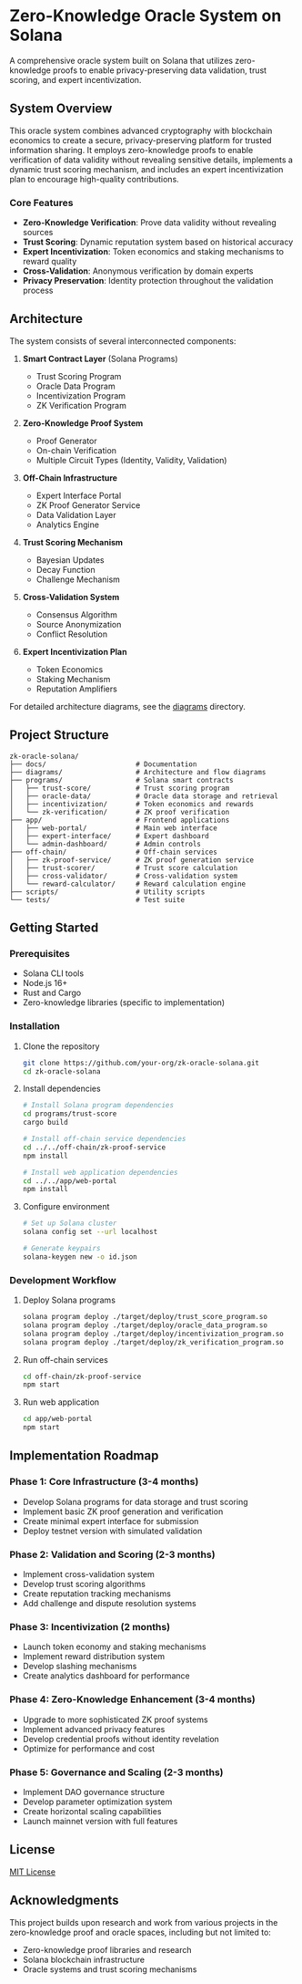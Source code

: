 # Zero-Knowledge Oracle System on Solana

A comprehensive oracle system built on Solana that utilizes zero-knowledge proofs to enable privacy-preserving data validation, trust scoring, and expert incentivization.

## System Overview

This oracle system combines advanced cryptography with blockchain economics to create a secure, privacy-preserving platform for trusted information sharing. It employs zero-knowledge proofs to enable verification of data validity without revealing sensitive details, implements a dynamic trust scoring mechanism, and includes an expert incentivization plan to encourage high-quality contributions.

### Core Features

- **Zero-Knowledge Verification**: Prove data validity without revealing sources
- **Trust Scoring**: Dynamic reputation system based on historical accuracy
- **Expert Incentivization**: Token economics and staking mechanisms to reward quality
- **Cross-Validation**: Anonymous verification by domain experts
- **Privacy Preservation**: Identity protection throughout the validation process

## Architecture

The system consists of several interconnected components:

1. **Smart Contract Layer** (Solana Programs)
   - Trust Scoring Program
   - Oracle Data Program
   - Incentivization Program
   - ZK Verification Program

2. **Zero-Knowledge Proof System**
   - Proof Generator
   - On-chain Verification
   - Multiple Circuit Types (Identity, Validity, Validation)

3. **Off-Chain Infrastructure**
   - Expert Interface Portal
   - ZK Proof Generator Service
   - Data Validation Layer
   - Analytics Engine

4. **Trust Scoring Mechanism**
   - Bayesian Updates
   - Decay Function
   - Challenge Mechanism

5. **Cross-Validation System**
   - Consensus Algorithm
   - Source Anonymization
   - Conflict Resolution

6. **Expert Incentivization Plan**
   - Token Economics
   - Staking Mechanism
   - Reputation Amplifiers

For detailed architecture diagrams, see the [diagrams](./diagrams) directory.

## Project Structure

```
zk-oracle-solana/
├── docs/                      # Documentation
├── diagrams/                  # Architecture and flow diagrams
├── programs/                  # Solana smart contracts
│   ├── trust-score/           # Trust scoring program
│   ├── oracle-data/           # Oracle data storage and retrieval
│   ├── incentivization/       # Token economics and rewards
│   └── zk-verification/       # ZK proof verification
├── app/                       # Frontend applications
│   ├── web-portal/            # Main web interface
│   ├── expert-interface/      # Expert dashboard
│   └── admin-dashboard/       # Admin controls
├── off-chain/                 # Off-chain services
│   ├── zk-proof-service/      # ZK proof generation service
│   ├── trust-scorer/          # Trust score calculation
│   ├── cross-validator/       # Cross-validation system
│   └── reward-calculator/     # Reward calculation engine
├── scripts/                   # Utility scripts
└── tests/                     # Test suite
```

## Getting Started

### Prerequisites

- Solana CLI tools
- Node.js 16+
- Rust and Cargo
- Zero-knowledge libraries (specific to implementation)

### Installation

1. Clone the repository
   ```bash
   git clone https://github.com/your-org/zk-oracle-solana.git
   cd zk-oracle-solana
   ```

2. Install dependencies
   ```bash
   # Install Solana program dependencies
   cd programs/trust-score
   cargo build
   
   # Install off-chain service dependencies
   cd ../../off-chain/zk-proof-service
   npm install
   
   # Install web application dependencies
   cd ../../app/web-portal
   npm install
   ```

3. Configure environment
   ```bash
   # Set up Solana cluster
   solana config set --url localhost
   
   # Generate keypairs
   solana-keygen new -o id.json
   ```

### Development Workflow

1. Deploy Solana programs
   ```bash
   solana program deploy ./target/deploy/trust_score_program.so
   solana program deploy ./target/deploy/oracle_data_program.so
   solana program deploy ./target/deploy/incentivization_program.so
   solana program deploy ./target/deploy/zk_verification_program.so
   ```

2. Run off-chain services
   ```bash
   cd off-chain/zk-proof-service
   npm start
   ```

3. Run web application
   ```bash
   cd app/web-portal
   npm start
   ```

## Implementation Roadmap

### Phase 1: Core Infrastructure (3-4 months)
- Develop Solana programs for data storage and trust scoring
- Implement basic ZK proof generation and verification
- Create minimal expert interface for submission
- Deploy testnet version with simulated validation

### Phase 2: Validation and Scoring (2-3 months)
- Implement cross-validation system
- Develop trust scoring algorithms
- Create reputation tracking mechanisms
- Add challenge and dispute resolution systems

### Phase 3: Incentivization (2 months)
- Launch token economy and staking mechanisms
- Implement reward distribution system
- Develop slashing mechanisms
- Create analytics dashboard for performance

### Phase 4: Zero-Knowledge Enhancement (3-4 months)
- Upgrade to more sophisticated ZK proof systems
- Implement advanced privacy features
- Develop credential proofs without identity revelation
- Optimize for performance and cost

### Phase 5: Governance and Scaling (2-3 months)
- Implement DAO governance structure
- Develop parameter optimization system
- Create horizontal scaling capabilities
- Launch mainnet version with full features

## License

[MIT License](LICENSE)

## Acknowledgments

This project builds upon research and work from various projects in the zero-knowledge proof and oracle spaces, including but not limited to:
- Zero-knowledge proof libraries and research
- Solana blockchain infrastructure
- Oracle systems and trust scoring mechanisms
